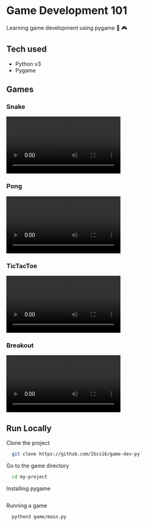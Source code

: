 
# Game Development 101

Learning game development using pygame 🐍 🎮

## Tech used
- Python v3
- Pygame

## Games

### Snake

<video src="https://github.com/user-attachments/assets/a4c6469f-f965-4f08-855c-2c48c0343e96" controls alt="Snake"></video>


### Pong

<video src="https://github.com/user-attachments/assets/28438432-2b97-4c11-8f14-a728d5568da4" controls alt="Pong"></video>

### TicTacToe

<video src="https://github.com/user-attachments/assets/a30e0167-dc1a-47b9-9844-b7b20c2ecead" controls alt="TicTacToe"></video>


### Breakout

<video src="https://github.com/user-attachments/assets/d3c6a330-32fc-4c27-8480-d50e72c69755" controls alt="Breakout"></video>


## Run Locally

Clone the project

```bash
  git clone https://github.com/Ibcs16/game-dev-py
```

Go to the game directory

```bash
  cd my-project
```

Installing pygame

```python3 -m pip install -U pygame==2.6.0
```

Running a game

```bash
  python3 game/main.py
```

